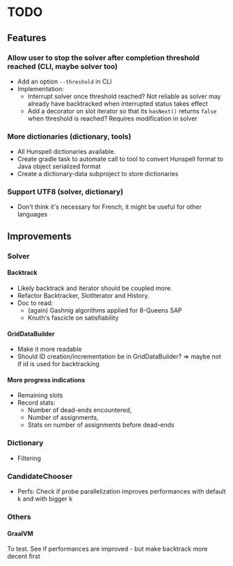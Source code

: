 # TODO

## Features

### Allow user to stop the solver after completion threshold reached (CLI, maybe solver too)

- Add an option `--threshold` in CLI
- Implementation:
  - Interrupt solver once threshold reached? Not reliable as solver may already have backtracked
    when interrupted status takes effect
  - Add a decorator on slot iterator so that its `hasNext()` returns `false` when threshold is
    reached? Requires modification in solver

### More dictionaries (dictionary, tools)

- All Hunspell dictionaries available.
- Create gradle task to automate call to tool to convert Hunspell format to Java object serialized
  format
- Create a dictionary-data subproject to store dictionaries

### Support UTF8 (solver, dictionary)

- Don't think it's necessary for French, it might be useful for other languages

## Improvements

### Solver

#### Backtrack

- Likely backtrack and iterator should be coupled more.
- Refactor Backtracker, SlotIterator and History.
- Doc to read:
  - (again) Gashnig algorithms applied for 8-Queens SAP
  - Knuth's fascicle on satisfiability

#### GridDataBuilder

- Make it more readable
- Should ID creation/incrementation be in GridDataBuilder? => maybe not if id is used for
  backtracking

#### More progress indications

- Remaining slots
- Record stats:
  - Number of dead-ends encountered,
  - Number of assignments,
  - Stats on number of assignments before dead-ends

### Dictionary

- Filtering

### CandidateChooser

- Perfs: Check if probe parallelization improves performances with default k and with bigger k

### Others

#### GraalVM

To test. See if performances are improved - but make backtrack more decent first